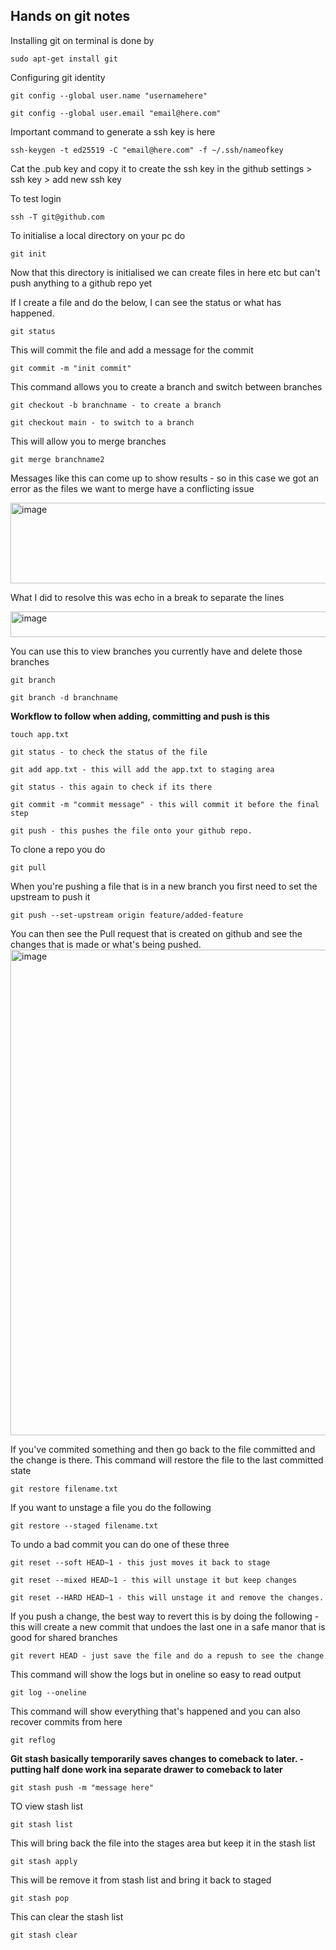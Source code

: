 Hands on git notes 
---

Installing git on terminal is done by 

```
sudo apt-get install git
```

Configuring git identity

```
git config --global user.name "usernamehere"

git config --global user.email "email@here.com"
```

Important command to generate a ssh key is here

```
ssh-keygen -t ed25519 -C "email@here.com" -f ~/.ssh/nameofkey

```
Cat the .pub key and copy it to create the ssh key in the github settings > ssh key > add new ssh key


To test login

```
ssh -T git@github.com
```

To initialise a local directory on your pc do 

```
git init
```

Now that this directory is initialised we can create files in here etc but can't push anything to a github repo yet


If I create  a file and do the below, I can see the status or what has happened.

```
git status
```

This will commit the file and add a message for the commit
```
git commit -m "init commit"
```

This command allows you to create a branch and switch between branches 
```
git checkout -b branchname - to create a branch

git checkout main - to switch to a branch
```

This will allow you to merge branches 
```
git merge branchname2
```

Messages like this can come up to show results - so in this case we got an error as the files we want to merge have a conflicting issue 

<img width="1066" height="129" alt="image" src="https://github.com/user-attachments/assets/be348a6f-5b23-4d72-8673-710d6b8dfb54" />

What I did to resolve this was echo in a break to separate the lines

<img width="1200" height="41" alt="image" src="https://github.com/user-attachments/assets/dee5a6ac-a92b-4021-936d-2cf89b90bc50" />


You can use this to view branches you currently have and delete those branches 

```
git branch

git branch -d branchname
```


**Workflow to follow when adding, committing and push is this** 
```
touch app.txt

git status - to check the status of the file

git add app.txt - this will add the app.txt to staging area

git status - this again to check if its there

git commit -m "commit message" - this will commit it before the final step

git push - this pushes the file onto your github repo.
```



To clone a repo you do 
```
git pull
```

When you're pushing a file that is in a new branch you first need to set the upstream to push it 
```
git push --set-upstream origin feature/added-feature
```

You can then see the Pull request that is created on github and see the changes that is made or what's being pushed. 
<img width="1425" height="777" alt="image" src="https://github.com/user-attachments/assets/0ea0e353-3c29-473b-a767-c4434ab1a657" />


If you've commited something and then go back to the file committed and the change is there. This command will restore the file to the last committed state
```
git restore filename.txt
```

If you want to unstage a file you do the following 
```
git restore --staged filename.txt
```

To undo a bad commit you can do one of these three
```
git reset --soft HEAD~1 - this just moves it back to stage

git reset --mixed HEAD~1 - this will unstage it but keep changes

git reset --HARD HEAD~1 - this will unstage it and remove the changes.
```

If you push a change, the best way to revert this is by doing the following - this will create a new commit that undoes the last one in a safe manor that is good for shared branches 
```
git revert HEAD - just save the file and do a repush to see the change
```

This command will show the logs but in oneline so easy to read output
```
git log --oneline
```

This command will show everything that's happened and you can also recover commits from here
```
git reflog
```


**Git stash basically temporarily saves changes to comeback to later. - putting half done work ina separate drawer to comeback to later**

```
git stash push -m "message here"
```

TO view stash list 
```
git stash list
```

This will bring back the file into the stages area but keep it in the stash list
```
git stash apply
```

This will be remove it from stash list and bring it back to staged
```
git stash pop
```

This can clear the stash list 
```
git stash clear
```
